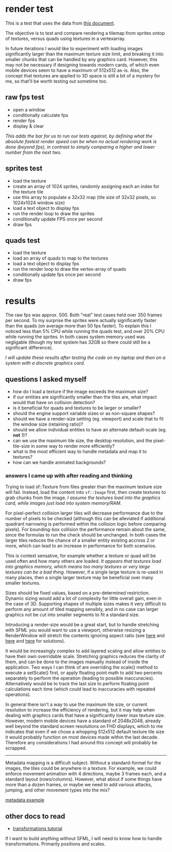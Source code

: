 
# render test

This is a test that uses the data from [this document](http://www.sfml-dev.org/tutorials/2.0/graphics-vertex-array.php).

The objective is to test and compare rendering a tilemap from sprites ontop of textures, versus quads using textures in a vertexarray.

In future iterations I would like to experiment with loading images significantly larger than the maximum texture size limit, and breaking it into smaller chunks that can be handled by any graphics card.  However, this may not be necessary if designing towards modern cards, of which even mobile devices seem to have a maximum of 512x512 as-is.  Also, the concept that textures are applied to 3D space is still a bit of a mystery for me, so that'll be worth testing out sometime too.

## raw fps test

- open a window
- conditionally calculate fps
- render fps
- display & clear

_This adds the bar for us to run our tests against, by defining what the absolute fastest render speed can be when no actual rendering work is done (beyond fps), in contrast to simply comparing a higher and lower number from the next two._


## sprites test

- load the texture
- create an array of 1024 sprites, randomly assigning each an index for the texture tile
- use this array to populate a 32x32 map (tile size of 32x32 pixels, so 1024x1024 window size)
- load a text object to display fps
- run the render loop to draw the sprites
- conditionally update FPS once per second
- draw fps


## quads test

- load the texture
- load an array of quads to map to the textures
- load a text object to display fps
- run the render loop to draw the vertex-array of quads
- conditionally update fps once per second
- draw fps


# results

The raw fps was approx. 500.  Both "real" test cases held over 350 frames per second.  To my surprise the sprites were actually significantly faster than the quads (on average more than 50 fps faster).  To explain this I noticed less than 5% CPU while running the quads test, and over 20% CPU while running the sprites.  In both cases system memory used was negligable (though my test system has 32GB so there could still be a significant difference).

_I will update these results after testing the code on my laptop and then on a system with a discrete graphics card._


## questions I asked myself

- how do I load a texture if the image exceeds the maximum size?
- if our entities are significantly smaller than the tiles are, what impact would that have on collision detection?
- is it beneficial for quads and textures to be larger or smaller?
- should the engine support variable sizes or as non-square shapes?
- should we have a render-size setting (eg. viewport) and scale that to fit the window size (retaining ratio)?
- should we allow individual entities to have an alternate default-scale (eg. **not** 1)?
- can we use the maximum tile size, the desktop resolution, and the pixel-tile-size in some way to render more efficiently?
- what is the most efficient way to handle metadata and map it to textures?
- how can we handle animated backgrounds?


### answers I came up with after reading and thinking

Trying to load sf::Texture from files greater than the maximum texture size will fail.  Instead, load the content into `sf::Image` first, then create textures to grab chunks from the image.  _I assume the textures load into the graphics card, while images just load into system memory/RAM._

For pixel-perfect collision larger tiles will decrease performance due to the number of pixels to be checked (although this can be alleviated if additional quadrant narrowing is performed within the collision logic before comparing pixels).  For bounding-box collision the performance remain about the same, since the formulas to run the check should be unchanged.  In both cases the larger tiles reduces the chance of a smaller entity existing accross 2 or more, which can lead to an increase in performance for both scenarios.

This is context sensative, for example whether a texture or quad will be used often and how many others are loaded.  _It appears that textures load into graphics memory, which means too many textures or very large textures can be a bad thing._  However, if a single large texture is re-used in many places, then a single larger texture may be beneficial over many smaller textures.

Sizes should be fixed values, based on a pre-determined restriction.  Dynamic sizing would add a lot of complexity for little overall gain, even in the case of 3D.  Supporting shapes of multiple sizes makes it very difficult to perform any amount of tiled mapping sensibly, and in no case can larger graphics not be cut into smaller segments to fit a standard size.

Introducing a render-size would be a great start, but to handle stretching with SFML you would want to use a viewport, otherwise resizing a RenderWindow will stretch the contents ignoring aspect ratio (see [here](http://en.sfml-dev.org/forums/index.php?topic=11032.0) and [here](https://github.com/eXpl0it3r/TileMapCreator/blob/master/src/Application.cpp#L93) and [here](http://www.sfml-dev.org/tutorials/2.0/graphics-view.php) for solutions).

It would be increasingly complex to add layered scaling and allow entities to have their own overridable scale.  Stretching graphics reduces the clarity of them, and can be done to the images manually instead of inside the application.  Two ways I can think of are overriding the scale() method to execute a setScale() first, or apply floating point math to add two percents separately to perform the operation (leading to possible inaccuracies).  Alternatively would be to track the last size to perform floating point calculations each time (which could lead to inaccuracies with repeated operations).

In general there isn't a way to use the maximum tile size, or current resolution to increase the efficiency of rendering, but it may help when dealing with graphics cards that have a significantly lower max texture size.  However, modern mobile devices have a standard of 2048x2048, already well beyond the standard screen resolutions on FHD displays, which to me indicates that even if we chose a whopping 512x512 default texture tile size it would probably function on most devices made within the last decade.  Therefore any considerations I had around this concept will probably be scrapped.

---

Metadata mapping is a difficult subject.  Without a standard-format for the images, the tiles could be anywhere in a texture.  For example, we could enforce movement animation with 4 directions, maybe 3 frames each, and a standard layout (rows/columns).  However, what about if some things have more than a dozen frames, or maybe we need to add various attacks, jumping, and other movement types into the mix?

[metadata example](http://gamedev.stackexchange.com/questions/22772/how-can-i-handle-sprite-sheets-with-nonuniform-sprite-dimensions)


## other docs to read

- [transformations tutorial](http://www.sfml-dev.org/tutorials/2.1/graphics-transform.php)

If I want to build anything without SFML, I will need to know how to handle transformations.  Primarily positions and scales.

